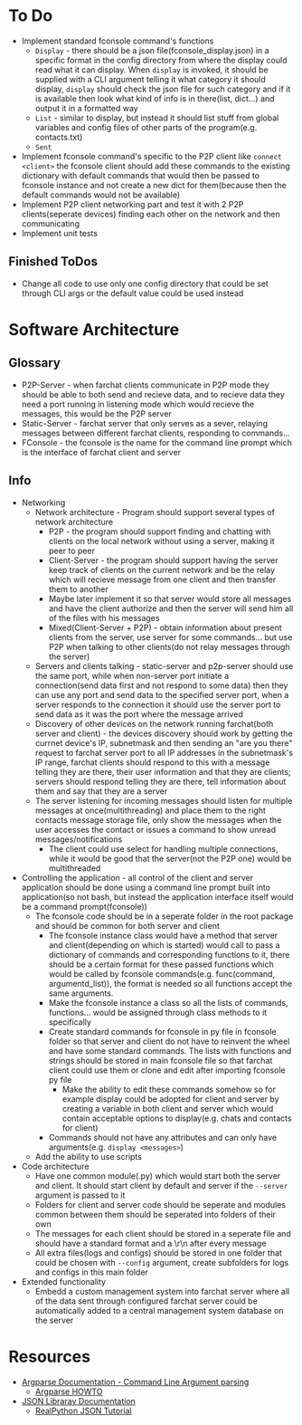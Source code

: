 # To Do
* Implement standard fconsole command's functions
	* `Display` - there should be a json file(fconsole_display.json) in a specific format in the config directory from where the display could read what it can display. When `display` is invoked, it should be supplied with a CLI argument telling it what category it should display, `display` should check the json file for such category and if it is available then look what kind of info is in there(list, dict...) and output it in a formatted way
	* `List` - similar to display, but instead it should list stuff from global variables and config files of other parts of the program(e.g. contacts.txt)
	* `Sent`
* Implement fconsole command's specific to the P2P client like `connect <client>` the fconsole client should add these commands to the existing dictionary with default commands that would then be passed to fconsole instance and not create a new dict for them(because then the default commands would not be available)
* Implement P2P client networking part and test it with 2 P2P clients(seperate devices) finding each other on the network and then communicating
* Implement unit tests

## Finished ToDos
* Change all code to use only one config directory that could be set through CLI args or the default value could be used instead



# Software Architecture
## Glossary
* P2P-Server - when farchat clients communicate in P2P mode they should be able to both send and recieve data, and to recieve data they need a port running in listening mode which would recieve the messages, this would be the P2P server
* Static-Server - farchat server that only serves as a sever, relaying messages between different farchat clients, responding to commands...
* FConsole - the fconsole is the name for the command line prompt which is the interface of farchat client and server

## Info
* Networking
	* Network architecture - Program should support several types of network architecture
		* P2P - the program should support finding and chatting with clients on the local network without using a server, making it peer to peer
		* Client-Server - the program should support having the server keep track of clients on the current network and be the relay which will recieve message from one client and then transfer them to another
		* Maybe later implement it so that server would store all messages and have the client authorize and then the server will send him all of the files with his messages
		* Mixed(Client-Server + P2P) - obtain information about present clients from the server, use server for some commands... but use P2P when talking to other clients(do not relay messages through the server)
	* Servers and clients talking - static-server and p2p-server should use the same port, while when non-server port initiate a connection(send data first and not respond to some data) then they can use any port and send data to the specified server port, when a server responds to the connection it should use the server port to send data as it was the port where the message arrived
	* Discovery of other devices on the network running farchat(both server and client) - the devices discovery should work by getting the currnet device's IP, subnetmask and then sending an "are you there" request to farchat server port to all IP addresses in the subnetmask's IP range, farchat clients should respond to this with a message telling they are there, their user information and that they are clients; servers should respond telling they are there, tell information about them and say that they are a server
	* The server listening for incoming messages should listen for multiple messages at once(multithreading) and place them to the right contacts message storage file, only show the messages when the user accesses the contact or issues a command to show unread messages/notifications
		* The client could use select for handling multiple connections, while it would be good that the server(not the P2P one) would be multithreaded
* Controlling the application - all control of the client and server application should be done using a command line prompt built into application(so not bash, but instead the application interface itself would be a command prompt(fconsole))
	* The fconsole code should be in a seperate folder in the root package and should be common for both server and client
		* The fconsole instance class would have a method that server and client(depending on which is started) would call to pass a dictionary of commands and corresponding functions to it, there should be a certain format for these passed functions which would be called by fconsole commands(e.g. func(command, argumentd_list)), the format is needed so all functions accept the same arguments.
		* Make the fconsole instance a class so all the lists of commands, functions... would be assigned through class methods to it specifically
		* Create standard commands for fconsole in py file in fconsole folder so that server and client do not have to reinvent the wheel and have some standard commands. The lists with functions and strings should be stored in main fconsole file so that farchat client could use them or clone and edit after importing fconsole py file
			* Make the ability to edit these commands somehow so for example display could be adopted for client and server by creating a variable in both client and server which would contain acceptable options to display(e.g. chats and contacts for client)
		* Commands should not have any attributes and can only have arguments(e.g. `display <messages>`)
	* Add the ability to use scripts
* Code architecture
	* Have one common module(.py) which would start both the server and client. It should start client by default and server if the `--server` argument is passed to it
	* Folders for client and server code should be seperate and modules common between them should be seperated into folders of their own
	* The messages for each client should be stored in a seperate file and should have a standard format and a \r\n after every message
	* All extra files(logs and configs) should be stored in one folder that could be chosen with `--config` argument, create subfolders for logs and configs in this main folder
* Extended functionality
	* Embedd a custom management system into farchat server where all of the data sent through configured farchat server could be automatically added to a central management system database on the server



# Resources
* [Argparse Documentation - Command Line Argument parsing](https://docs.python.org/3/library/argparse.html)
	* [Argparse HOWTO](https://docs.python.org/3/howto/argparse.html)
* [JSON Libraray Documentation](https://docs.python.org/3/library/json.html)
	* [RealPython JSON Tutorial](https://realpython.com/python-json/)